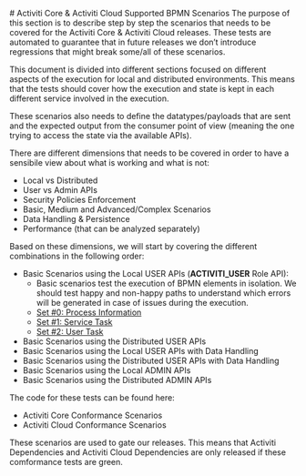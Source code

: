 # Activiti Core & Activiti Cloud Supported BPMN Scenarios
The purpose of this section is to describe step by step the scenarios that needs to be covered for the Activiti Core & Activiti Cloud releases. These tests are  automated to guarantee that in future releases we don’t introduce regressions that might break some/all of these scenarios. 

This document is divided into different sections focused on different aspects of the execution for local and distributed environments. This means that the tests should cover how the execution and state is kept in each different service involved in the execution. 

These scenarios also needs to define the datatypes/payloads that are sent and the expected output from the consumer point of view (meaning the one trying to access the state via the available APIs).
 
There are different dimensions that needs to be covered in order to have a sensibile view about what is working and what is not:
- Local vs Distributed
- User vs Admin APIs
- Security Policies Enforcement
- Basic, Medium and Advanced/Complex Scenarios
- Data Handling & Persistence
- Performance (that can be analyzed separately) 

Based on these dimensions, we will start by covering the different combinations in the following order:
- Basic Scenarios using the Local USER APIs (**ACTIVITI_USER** Role API): 
  - Basic scenarios test the execution of BPMN elements in isolation. We should test happy and non-happy paths to understand which errors will be generated in case of issues during the execution. 
  - [Set #0: Process Information](set-0-basic-process-information.md)
  - [Set #1: Service Task](set-0-basic-service-tasks.md)
  - [Set #2: User Task](set-1-basic-user-tasks.md)
- Basic Scenarios using the Distributed USER APIs
- Basic Scenarios using the Local USER APIs with Data Handling
- Basic Scenarios using the Distributed USER APIs with Data Handling
- Basic Scenarios using the Local ADMIN APIs
- Basic Scenarios using the Distributed ADMIN APIs

The code for these tests can be found here:
- Activiti Core Conformance Scenarios
- Activiti Cloud Conformance Scenarios

These scenarios are used to gate our releases. This means that Activiti Dependencies and Activiti Cloud Dependencies are only released if these comformance tests are green. 

